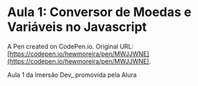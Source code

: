 # Aula 1: Conversor de Moedas e Variáveis no Javascript

A Pen created on CodePen.io. Original URL: [https://codepen.io/hewmoreira/pen/MWJJWNE](https://codepen.io/hewmoreira/pen/MWJJWNE).

Aula 1 da Imersão Dev_ promovida pela Alura
